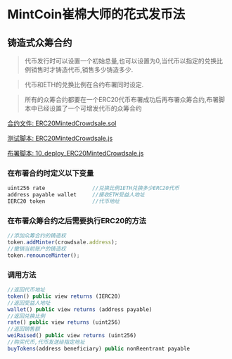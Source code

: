 # MintCoin崔棉大师的花式发币法

## 铸造式众筹合约

> 代币发行时可以设置一个初始总量,也可以设置为0,当代币以指定的兑换比例销售时才铸造代币,销售多少铸造多少.

> 代币和ETH的兑换比例在合约布署同时设定.

> 所有的众筹合约都要在一个ERC20代币布署成功后再布署众筹合约,布署脚本中已经设置了一个可增发代币的众筹合约


[合约文件: ERC20MintedCrowdsale.sol](../contract/ERC20/ERC20MintedCrowdsale.sol)

[测试脚本: ERC20MintedCrowdsale.js](../test/ERC20MintedCrowdsale.js)

[布署脚本: 10_deploy_ERC20MintedCrowdsale.js](../migrations/10_deploy_ERC20MintedCrowdsale.js)

### 在布署合约时定义以下变量
```javascript
uint256 rate               //兑换比例1ETH兑换多少ERC20代币
address payable wallet     //接收ETH受益人地址
IERC20 token               //代币地址
```
### 在布署众筹合约之后需要执行ERC20的方法
```javascript
//添加众筹合约的铸造权
token.addMinter(crowdsale.address);        
//撤销当前账户的铸造权
token.renounceMinter();                    
```
### 调用方法
```javascript
//返回代币地址
token() public view returns (IERC20)          
//返回受益人地址              
wallet() public view returns (address payable)              
//返回兑换比例
rate() public view returns (uint256) 
//返回销售额
weiRaised() public view returns (uint256)         
//购买代币,代币发送给指定地址          
buyTokens(address beneficiary) public nonReentrant payable           
```
